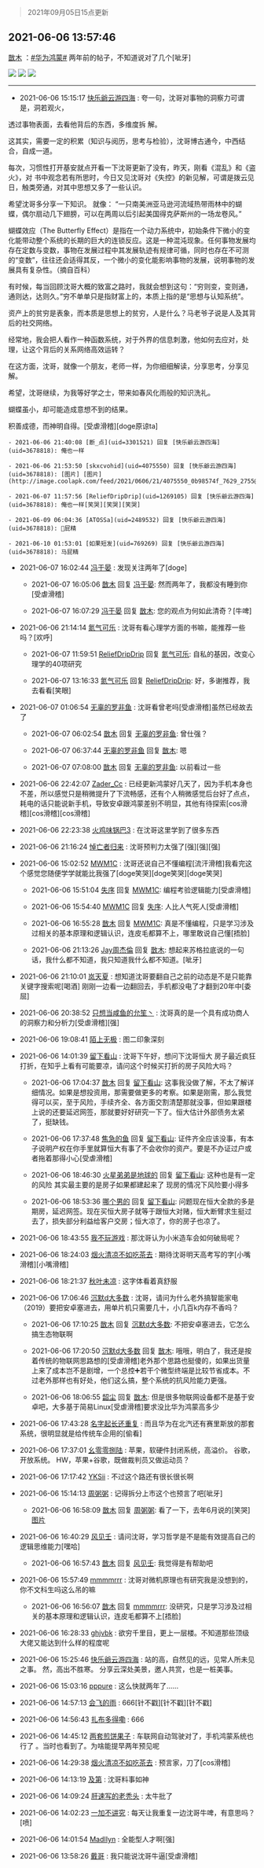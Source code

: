 > 2021年09月05日15点更新
<link rel="stylesheet" href="https://cdn.jsdelivr.net/gh/taotie6/sampleJSON@main/css/photo_show.css">


 ## 2021-06-06 13:57:46 

 [㪚木](https://www.coolapk.com/feed/27521734?shareKey=MDUzNzQ4NDYzMWRmNjEzMTc4MTM~) ：<a class="feed-link-tag" href="/t/华为鸿蒙?type=0">#华为鸿蒙#</a> 两年前的帖子，不知道说对了几个[呲牙] 

<div class="album">
<img class="img-item" src="http://image.coolapk.com/feed/2021/0606/13/1081091_605ecf2f_9063_7867@1080x6394.png" />
<img class="img-item" src="http://image.coolapk.com/feed/2021/0606/13/1081091_feb2af1b_9063_7869@1080x2740.png" />
<img class="img-item" src="http://image.coolapk.com/feed/2021/0606/13/1081091_ff7fb909_9063_7871@1080x7490.png" />
</div>

 ------- 

- 2021-06-06 15:15:17 [快乐爺云游四海](uid=3678818) : 夸一句，沈哥对事物的洞察力可谓是，洞若观火，

透过事物表面，去看他背后的东西，多维度拆
解。

这其实，需要一定的积累（知识与阅历，思考与检验），沈哥博古通今，中西结合，自成一道。

每次，习惯性打开基安就点开看一下沈哥更新了没有，昨天，刚看《混乱》和《盗火》，对<!--break-->
书中观念若有所思时，今日又见沈哥对《失控》的新见解，可谓是拨云见日，触类旁通，对其中思想又多了一些认识。

希望沈哥多分享一下知识。
就像：
“一只南美洲亚马逊河流域热带雨林中的蝴蝶，偶尔扇动几下翅膀，可以在两周以后引起美国得克萨斯州的一场龙卷风。”

蝴蝶效应（The Butterfly Effect）是指在一个动力系统中，初始条件下微小的变化能带动整个系统的长期的巨大的连锁反应。这是一种混沌现象。任何事物发展均存在定数与变数，事物在发展过程中其发展轨迹有规律可循，同时也存在不可测的“变数”，往往还会适得其反，一个微小的变化能影响事物的发展，说明事物的发展具有复杂性。（摘自百科）

有时候，每当回顾沈哥大概的致富之路时，我就会想到这句：“穷则变，变则通，通则达，达则久。”穷不单单只是指财富上的，本质上指的是“思想与认知系统”。

资产上的贫穷是表象，而本质是思想上的贫穷，人是什么？马老爷子说是人及其背后的社交网络。

经常地，我会把人看作一种函数系统，对于外界的信息刺激，他如何去应对，处理，让这个背后的关系网络高效运转？

在这方面，沈哥，就像一个朋友，老师一样，为你细细解读，分享思考，分享见解。

希望，沈哥继续，为我等好学之士，带来如春风化雨般的知识洗礼。

蝴蝶虽小，却可能造成意想不到的结果。

积善成德，而神明自得。[受虐滑稽][doge原谅ta] 

    - 2021-06-06 21:40:08 [断_点](uid=3301521) 回复 [快乐爺云游四海](uid=3678818): 俺也一样 

    - 2021-06-06 21:53:50 [skxcvohid](uid=4075550) 回复 [快乐爺云游四海](uid=3678818): [图片] [图片](http://image.coolapk.com/feed/2021/0606/21/4075550_0b98574f_7629_2755@323x277.jpeg)

    - 2021-06-07 11:57:56 [ReliefDripDrip](uid=1269105) 回复 [快乐爺云游四海](uid=3678818): 俺也一样[笑哭][笑哭][笑哭] 

    - 2021-06-09 06:04:36 [ATOSSa](uid=2489532) 回复 [快乐爺云游四海](uid=3678818): 🐴屁精 

    - 2021-06-10 01:53:01 [如果短发](uid=769269) 回复 [快乐爺云游四海](uid=3678818): 马屁精 

- 2021-06-07 16:02:44 [冯于晏](uid=2980763) : 发现关注两年了[doge] 

    - 2021-06-07 16:05:06 [㪚木](uid=1081091) 回复 [冯于晏](uid=2980763): 然而两年了，我都没有睡到你[受虐滑稽] 

    - 2021-06-07 16:07:29 [冯于晏](uid=2980763) 回复 [㪚木](uid=1081091): 您的观点为何如此清奇？[牛啤] 

- 2021-06-06 21:14:14 [氮气可乐](uid=888237) : 沈哥有看心理学方面的书嘛，能推荐一些吗？[欢呼] 

    - 2021-06-07 11:59:51 [ReliefDripDrip](uid=1269105) 回复 [氮气可乐](uid=888237): 自私的基因，改变心理学的40项研究 

    - 2021-06-07 13:16:33 [氮气可乐](uid=888237) 回复 [ReliefDripDrip](uid=1269105): 好，多谢推荐，我去看看[笑眼] 

- 2021-06-07 01:06:54 [无辜的罗非鱼](uid=3087668) : 沈哥看曾老吗[受虐滑稽]虽然已经故去了 

    - 2021-06-07 06:02:54 [㪚木](uid=1081091) 回复 [无辜的罗非鱼](uid=3087668): 曾仕强？ 

    - 2021-06-07 06:37:44 [无辜的罗非鱼](uid=3087668) 回复 [㪚木](uid=1081091): 嗯 

    - 2021-06-07 07:08:00 [㪚木](uid=1081091) 回复 [无辜的罗非鱼](uid=3087668): 以前看过一些 

- 2021-06-06 22:42:07 [Zader_Cc](uid=1453125) : 已经更新鸿蒙好几天了，因为手机本身也不差，所以感觉只是稍微提升了下流畅感，还有个人稍微感觉后台好了点点，耗电的话只能说新手机，导致安卓跟鸿蒙差别不明显，其他有待探索[cos滑稽][cos滑稽][cos滑稽] 

- 2021-06-06 22:23:38 [火鸡味锅巴3](uid=1060439) : 在沈哥这里学到了很多东西 

- 2021-06-06 21:16:24 [悼亡者归来](uid=2627573) : 沈哥预判力太强了[强][强][强] 

- 2021-06-06 15:02:52 [MWM1C](uid=3295376) : 沈哥还说自己不懂编程[流汗滑稽]我看完这个感觉您随便学学就能比我强了[doge笑哭][doge笑哭][doge笑哭] 

    - 2021-06-06 15:51:04 [失序](uid=1009107) 回复 [MWM1C](uid=3295376): 编程考验逻辑能力[受虐滑稽] 

    - 2021-06-06 15:54:40 [MWM1C](uid=3295376) 回复 [失序](uid=1009107): 人比人气死人[受虐滑稽] 

    - 2021-06-06 16:55:28 [㪚木](uid=1081091) 回复 [MWM1C](uid=3295376): 真是不懂编程，只是学习涉及过相关的基本原理和逻辑认识，连皮毛都算不上，哪里敢说自己懂[捂脸] 

    - 2021-06-06 21:13:26 [Jay周杰倫](uid=1010273) 回复 [㪚木](uid=1081091): 想起来苏格拉底说的一句话，我什么都不知道，我只知道我什么都不知道。[呲牙] 

- 2021-06-06 21:10:01 [岚天夏](uid=1974131) : 想知道沈哥要翻自己之前的动态是不是只能靠关键字搜索呢[喝酒]
刚刚一边看一边翻回去，手机都没电了才翻到20年中[委屈] 

- 2021-06-06 20:38:52 [只想当咸鱼的允笙丶](uid=3043447) : 沈哥真的是一个具有成功商人的洞察力和分析力[受虐滑稽][强] 

- 2021-06-06 19:08:41 [陌上无极](uid=1205770) : 图二印象深刻 

- 2021-06-06 14:01:39 [留下看山](uid=1654131) : 沈哥下午好，想问下沈哥恒大 房子最近疯狂打折，在知乎上看有可能要凉，请问这个时候买打折的房子风险大吗？ 

    - 2021-06-06 17:04:37 [㪚木](uid=1081091) 回复 [留下看山](uid=1654131): 这事我没做了解，不太了解详细情况。如果是想投资用，那需要做更多的考察。如果是刚需，那么我觉得可以买，至于风险，手续齐全、各方面交割清楚那就没事，但如果跟楼上说的还要延迟网签，那就要好好研究一下了。恒大估计外部债务太紧了，挺缺钱。 

    - 2021-06-06 17:37:48 [焦急的鱼](uid=1066955) 回复 [留下看山](uid=1654131): 证件齐全应该没事，有本子说明产权在你手里就算恒大有事了不会收你的资产。要是不办证过户或者拖着那得小心[受虐滑稽] 

    - 2021-06-06 18:46:30 [火星弟弟是地球的](uid=488632) 回复 [留下看山](uid=1654131): 这种也是有一定的风险 其实最主要的是房子如果都建起来了 现房的情况下风险要小得多 

    - 2021-06-06 18:53:36 [哪个男的](uid=1057736) 回复 [留下看山](uid=1654131): 问题现在恒大全款的多是期房，延迟网签。现在买恒大房子就等于跟恒大对赌，恒大断臂求生挺过去了，损失部分利益给客户交房；恒大凉了，你的房子也凉了。 

- 2021-06-06 18:43:55 [我不玩游戏](uid=3058829) : 那沈哥认为小米造车会如何破局呢？ 

- 2021-06-06 18:24:03 [烟火清凉不如吃茶去](uid=4279524) : 期待沈哥明天高考写的字[小嘴滑稽][小嘴滑稽] 

- 2021-06-06 18:21:37 [秋叶未凉](uid=2801425) : 这字体看着真舒服 

- 2021-06-06 17:06:46 [沉默d大多数](uid=3441191) : 沈哥，请问为什么老外搞智能家电（2019）要把安卓塞进去，用单片机只需要几十，小几百k内存不香吗？ 

    - 2021-06-06 17:10:25 [㪚木](uid=1081091) 回复 [沉默d大多数](uid=3441191): 不把安卓塞进去，它怎么搞生态物联啊 

    - 2021-06-06 17:20:50 [沉默d大多数](uid=3441191) 回复 [㪚木](uid=1081091): 哦哦，明白了，我还是按着传统的物联网思路想的[受虐滑稽]老外那个思路也挺傻的，如果出货量上来了成本岂不是剧增，一个总控➕若干个微型终端是比较节省成本。不过老外那样也有好处，他们这么搞，整个系统的抗风险能力更强。 

    - 2021-06-06 18:06:55 [韶尘](uid=1296954) 回复 [㪚木](uid=1081091): 但是很多物联网设备都不是基于安卓吧，大多基于简易Linux[受虐滑稽]要求没比华为鸿蒙高多少 

- 2021-06-06 17:43:28 [名字起长还重复](uid=485854) : 而且华为在北汽还有赛里斯放的那套系统，很明显就是给传统车企用的[偷看] 

- 2021-06-06 17:37:01 [幺零零捌陆](uid=6463257) : 苹果，软硬件封闭系统，高溢价。
谷歌，开放系统。
HW，苹果+谷歌，既做裁判员又做运动员？ 

- 2021-06-06 17:17:42 [YKSii](uid=2291498) : 不过这个路还有很长很长啊 

- 2021-06-06 15:14:13 [周粥粥](uid=1598457) : 记得拆分上市这个也预言了吧[呲牙] 

    - 2021-06-06 16:58:09 [㪚木](uid=1081091) 回复 [周粥粥](uid=1598457): 看了一下，去年6月说的[笑哭] [图片](http://image.coolapk.com/feed/2021/0606/16/1081091_06c8b825_9888_5391@1080x1239.jpeg)

- 2021-06-06 16:40:29 [风见壬](uid=1512297) : 请问沈哥，学习哲学是不是能有效提高自己的逻辑思维能力[嘿哈] 

    - 2021-06-06 16:57:43 [㪚木](uid=1081091) 回复 [风见壬](uid=1512297): 我觉得是有帮助吧 

- 2021-06-06 15:57:49 [mmmmrrr](uid=3384805) : 沈哥对微机原理也有研究我是没想到的，你不文科生吗这么吊的嘛 

    - 2021-06-06 16:56:07 [㪚木](uid=1081091) 回复 [mmmmrrr](uid=3384805): 没研究，只是学习涉及过相关的基本原理和逻辑认识，连皮毛都算不上[捂脸] 

- 2021-06-06 16:28:33 [ghjvbk](uid=8161059) : 欲穷千里目，更上一层楼。不知道那些顶级大佬又能达到什么样的程度呢 

- 2021-06-06 15:25:46 [快乐爺云游四海](uid=3678818) : 站的高，自然见的远，见常人所未见之事。
然，高出不胜寒。
分享云深处美景，邀人共赏，也是一桩美事。 

- 2021-06-06 15:03:16 [pppure](uid=3029915) : 这么快就两年了...... 

- 2021-06-06 14:57:13 [会飞的雨](uid=506984) : 666[针不戳][针不戳][针不戳] 

- 2021-06-06 14:56:43 [扎布多得嘞](uid=1778156) : 666 

- 2021-06-06 14:45:12 [两套煎饼果子](uid=810336) : 车联网自动驾驶对了，手机鸿蒙系统也行了 。当时也看到了。为啥能提早两年预见呢 

- 2021-06-06 14:29:38 [烟火清凉不如吃茶去](uid=4279524) : 预言家，刀了[cos滑稽] 

- 2021-06-06 14:13:19 [及第](uid=1119990) : 沈哥料事如神 

- 2021-06-06 14:09:24 [肝速写的老秃头](uid=2774431) : 太牛批了 

- 2021-06-06 14:02:23 [一加不讲究](uid=1424563) : 每天让我重复一边沈哥牛啤，有意思吗？[喷] 

- 2021-06-06 14:01:54 [MadIIyn](uid=3846392) : 全能型人才啊[强] 

- 2021-06-06 13:58:26 [戴哥](uid=2483039) : 我只能说沈哥牛逼[受虐滑稽] 

